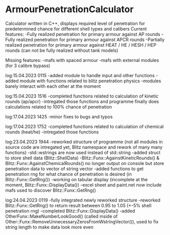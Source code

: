 # ArmourPenetrationCalculator
Calculator written in C++, displays required level of penetration for predetermined chance for different shell types and calibers
Current features:
-Fully realized penetration for primary armour against AP rounds
-Fully realized penetration for primary armour against APCR rounds
-Partially realized penetration for primary armour against HEAT / HE / HESH / HEP  rounds (can not be fully realized without tank models)

Missing features:
-mafs with spaced armour
-mafs with external modules (for 3 calibre bypass)


log:15.04.2023 0115
-added module to handle input and other functions
-added module with functions related to blitz penetration physics
-modules barely interact with each other at the moment

log:15.04.2023 1516
-completed functions related to calculation of kinetic rounds (ap/apcr)
-intregated those functions and programme finally does calculations related to 100% chance of penetration

log:17.04.2023 1425
-minor fixes to bugs and typos

log:17.04.2023 1752
-completed functions related to calculation of chemical rounds (heat/he)
-intregated those functions

log:23.04.2023 1944
-reworked structure of programme (not all modules in source code are intregated yet, Blitz namespace and rework of many many functions)
-std::wstrings are now used instead of std::string
-added struct to store shell data (Blitz::ShellData)
-Blitz::Funx::AgainstKineticRounds() & Blitz::Funx::AgainstChemicalRounds() no longer output on console but store penetration data to vector of string vector 
-added functions to get penetration rng for what chance of penetration is desired (in Blitz::Funx::GetRng())
-working on tabular display (incomplete at the moment, Blitz::Funx::DisplayData())
-excel sheet and paint.net now include mafs used to discover Blitz::Funx::GetRng()

log:24.04.2023 0119
-fully integrated newly reworked structure
-reworked Blitz::Funx::GetRng() to return result between 0.95 to 1.05 (+-5% shell penetration rng)
-completed Blitz::Funx::DisplayData()
-added OtherFunx::MakeNumberLookGood() (called inside of Other::Funx::RemoveUnnecessaryZerosFromWstringVector()), used to fix string length to make data look more even
